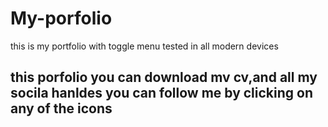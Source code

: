 # My-porfolio
this is my portfolio with toggle menu tested in all modern devices
## this porfolio you can download mv cv,and all my socila hanldes you can follow me by clicking on any of the icons
